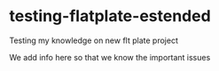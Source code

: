 # testing-flatplate-estended
Testing my knowledge on new flt plate project 

We add info here so that we know the important issues 
